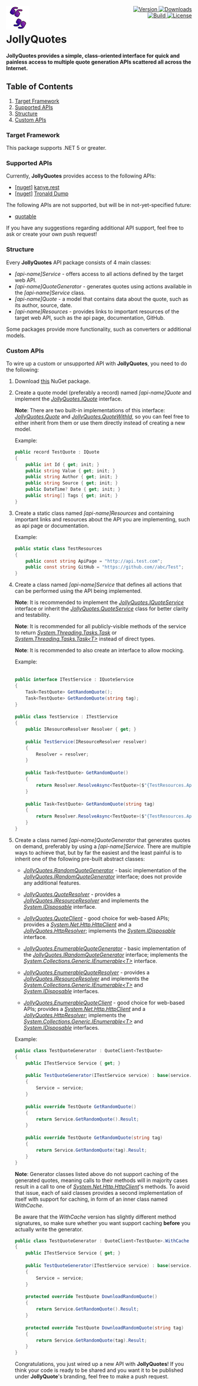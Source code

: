 <img align="left" src="img/logo-64.png" alt="JollyQuotes logo"/>

<div align="right">
	<a href="https://www.nuget.org/packages/JollyQuotes">
		<img src="https://img.shields.io/nuget/v/JollyQuotes?color=seagreen&style=flat-square" alt="Version"/>
	</a>
	<a href="https://www.nuget.org/packages/JollyQuotes">
		<img src="https://img.shields.io/nuget/dt/JollyQuotes?color=blue&style=flat-square" alt="Downloads"/>
	</a> <br />
	<a href="https://github.com/piotrstenke/JollyQuotes/actions">
		<img src="https://img.shields.io/github/workflow/status/piotrstenke/JollyQuotes/.NET?style=flat-square" alt="Build"/>
	</a>
	<a href="https://github.com//piotrstenke/JollyQuotes/blob/master/LICENSE.md">
		<img src="https://img.shields.io/github/license/piotrstenke/JollyQuotes?color=orange&style=flat-square" alt="License"/>
	</a>
</div>

# JollyQuotes

**JollyQuotes provides a simple, class-oriented interface for quick and painless access to multiple quote generation APIs scattered all across the Internet.**

## Table of Contents

1. [Target Framework](#target-framework)
2. [Supported APIs](#supported-apis)
3. [Structure](#structure)
4. [Custom APIs](#custom-apis)

### Target Framework

This package supports .NET 5 or greater.

### Supported APIs

Currently, **JollyQuotes** provides access to the following APIs:

 - [[nuget]](https://www.nuget.org/packages/JollyQuotes.KanyeRest) [kanye.rest](https://kanye.rest/)
 - [[nuget]](https://www.nuget.org/packages/JollyQuotes.TronaldDump) [Tronald Dump](https://www.tronalddump.io/)

The following APIs are not supported, but will be in not-yet-specified future:

 - [quotable](https://github.com/lukePeavey/quotable)

If you have any suggestions regarding additional API support, feel free to ask or create your own push request!

### Structure

Every **JollyQuotes** API package consists of 4 main classes:

- *[api-name]Service* - offers access to all actions defined by the target web API.
- *[api-name]QuoteGenerator* - generates quotes using actions available in the *[api-name]Service* class.
- *[api-name]Quote* - a model that contains data about the quote, such as its author, source, date.
- *[api-name]Resources* - provides links to important resources of the target web API, such as the api page, documentation, GitHub.

Some packages provide more functionality, such as converters or additional models.

### Custom APIs

To wire up a custom or unsupported API with **JollyQuotes**, you need to do the following:

 1. Download [this](https://www.nuget.org/packages/JollyQuotes) NuGet package.

 2. Create a quote model (preferably a record) named *[api-name]Quote* and implement the [*JollyQuotes.IQuote*](src/JollyQuotes/_intf/IQuote.cs) interface. 

	**Note**: There are two built-in implementations of this interface: [*JollyQuotes.Quote*](src/JollyQuotes/Quote.cs) and [*JollyQuotes.QuoteWithId*](src/JollyQuotes/QuoteWithId.cs), so you can feel free to either inherit from them or use them directly instead of creating a new model.

	Example:

	```csharp
	public record TestQuote : IQuote
	{
		public int Id { get; init; }
		public string Value { get; init; }
		public string Author { get; init; }
		public string Source { get; init; }
		public DateTime? Date { get; init; }
		public string[] Tags { get; init; }
	}
	```

 3. Create a static class named *[api-name]Resources* and containing important links and resources about the API you are implementing, such as api page or documentation.

	Example:
	
	```csharp
	public static class TestResources
	{
		public const string ApiPage = "http://api.test.com";
		public const string GitHub = "https://github.com//abc/Test";
	}
	```

 4. Create a class named *[api-name]Service* that defines all actions that can be performed using the API being implemented.

	**Note**: It is recommended to implement the [*JollyQuotes.IQuoteService*](src/JollyQuotes/_intf/IQuoteService.cs) interface or inherit the [*JollyQuotes.QuoteService*](src/JollyQuotes/QuoteService.cs) class for better clarity and testability.

	**Note**: It is recommended for all publicly-visible methods of the service to return [*System.Threading.Tasks.Task*](https://docs.microsoft.com/en-us/dotnet/api/system.threading.tasks.task?view=net-6.0) or [*System.Threading.Tasks.Task\<T\>*](https://docs.microsoft.com/en-us/dotnet/api/system.threading.tasks.task-1?view=net-6.0) instead of direct types.

	**Note**: It is recommended to also create an interface to allow mocking.

	Example:
	
	```csharp

	public interface ITestService : IQuoteService
	{
		Task<TestQuote> GetRandomQuote();
		Task<TestQuote> GetRandomQuote(string tag);
	}
	
	public class TestService : ITestService
	{
		public IResourceResolver Resolver { get; }

		public TestService(IResourceResolver resolver)
		{
			Resolver = resolver;
		}

		public Task<TestQuote> GetRandomQuote()
		{
			return Resolver.ResolveAsync<TestQuote>($"{TestResources.ApiPage}/randomQuote");
		}

		public Task<TestQuote> GetRandomQuote(string tag)
		{
			return Resolver.ResolveAsync<TestQuote>($"{TestResources.ApiPage}/randomQuote/{tag}");
		}
	}
	```

 5. Create a class named *[api-name]QuoteGenerator* that generates quotes on demand, preferably by using a *[api-name]Service*. There are multiple ways to achieve that, but by far the easiest and the least painful is to inherit one of the following pre-built abstract classes:

	- [*JollyQuotes.RandomQuoteGenerator*](src/JollyQuotes/RandomQuoteGenerator.cs) - basic implementation of the [*JollyQuotes.IRandomQuoteGenerator*](src/JollyQuotes/_intf/IRandomQuoteGenerator.cs) interface; does not provide any additional features.

	- [*JollyQuotes.QuoteResolver*](src/JollyQuotes/QuoteResolver.cs) - provides a [*JollyQuotes.IResourceResolver*](src/JollyQuotes/_intf/IResourceResolver.cs) and implements the [*System.IDisposable*](https://docs.microsoft.com/en-us/dotnet/api/system.idisposable?view=net-6.0) interface.

	- [*JollyQuotes.QuoteClient*](src/JollyQuotes/QuoteClient.cs) - good choice for web-based APIs; provides a [*System.Net.Http.HttpClient*](https://docs.microsoft.com/en-us/dotnet/api/system.net.http.httpclient?view=net-6.0) and a [*JollyQuotes.HttpResolver*](src/JollyQuotes/HttpResolver.cs); implements the [*System.IDisposable*](https://docs.microsoft.com/en-us/dotnet/api/system.idisposable?view=net-6.0) interface.

	- [*JollyQuotes.EnumerableQuoteGenerator*](src/JollyQuotes/EnumerableQuoteGenerator.cs)  - basic implementation of the [*JollyQuotes.IRandomQuoteGenerator*](src/JollyQuotes/_intf/IRandomQuoteGenerator.cs) interface; implements the [*System.Collections.Generic.IEnumerable\<T\>*](https://docs.microsoft.com/en-us/dotnet/api/system.collections.generic.ienumerable-1?view=net-6.0) interface.

	- [*JollyQuotes.EnumerableQuoteResolver*](src/JollyQuotes/EnumerableQuoteResolver.cs) - provides a [*JollyQuotes.IResourceResolver*](src/JollyQuotes/_intf/IResourceResolver.cs) and implements the [*System.Collections.Generic.IEnumerable\<T\>*](https://docs.microsoft.com/en-us/dotnet/api/system.collections.generic.ienumerable-1?view=net-6.0) and [*System.IDisposable*](https://docs.microsoft.com/en-us/dotnet/api/system.idisposable?view=net-6.0) interfaces.

	- [*JollyQuotes.EnumerableQuoteClient*](src/JollyQuotes/EnumerableQuoteClient.cs) - good choice for web-based APIs; provides a [*System.Net.Http.HttpClient*](https://docs.microsoft.com/en-us/dotnet/api/system.net.http.httpclient?view=net-6.0) and a [*JollyQuotes.HttpResolver*](src/JollyQuotes/HttpResolver.cs); implements the [*System.Collections.Generic.IEnumerable\<T\>*](https://docs.microsoft.com/en-us/dotnet/api/system.collections.generic.ienumerable-1?view=net-6.0) and [*System.IDisposable*](https://docs.microsoft.com/en-us/dotnet/api/system.idisposable?view=net-6.0) interfaces. 

	Example:

	```csharp
	public class TestQuoteGenerator : QuoteClient<TestQuote>
	{
		public ITestService Service { get; }

		public TestQuoteGenerator(ITestService service) : base(service.Resolver)
		{
			Service = service;
		}

		public override TestQuote GetRandomQuote()
		{
			return Service.GetRandomQuote().Result;
		}

		public override TestQuote GetRandomQuote(string tag)
		{
			return Service.GetRandomQuote(tag).Result;
		}
	}
	```

	**Note**: Generator classes listed above do not support caching of the generated quotes, meaning calls to their methods will in majority cases result in a call to one of [*System.Net.Http.HttpClient*](https://docs.microsoft.com/en-us/dotnet/api/system.net.http.httpclient?view=net-6.0)'s methods. To avoid that issue, each of said classes provides a second implementation of itself with support for caching, in form of an inner class named *WithCache*.

	Be aware that the *WithCache* version has slightly different method signatures, so make sure whether you want support caching **before** you actually write the generator.

	```csharp
	public class TestQuoteGenerator : QuoteClient<TestQuote>.WithCache
	{
		public ITestService Service { get; }

		public TestQuoteGenerator(ITestService service) : base(service.Resolver)
		{
			Service = service;
		}

		protected override TestQuote DownloadRandomQuote()
		{
			return Service.GetRandomQuote().Result;
		}

		protected override TestQuote DownloadRandomQuote(string tag)
		{
			return Service.GetRandomQuote(tag).Result;
		}
	}
	```

	Congratulations, you just wired up a new API with **JollyQuotes**! If you think your code is ready to be shared and you want it to be published under **JollyQuote**'s branding, feel free to make a push request.